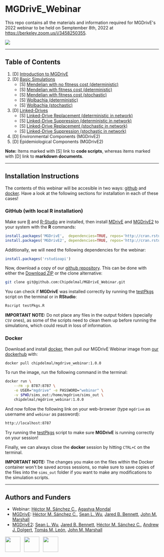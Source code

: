 # MGDrivE_Webinar


This repo contains all the materials and information required for MGDrivE's 2022 webinar to be held on Semptember 8th, 2022 at https://berkeley.zoom.us/j/3458250355.

[![](https://marshalllab.github.io/MGDrivE/images/modelDiagram.png)](https://marshalllab.github.io/MGDrivE/)

<hr>

## Table of Contents

1. [D] [Introduction to MGDrivE](./MD/Intro.md)
2. [D] [Basic Simulations](./MD/Basic.md)
    * [S] [Mendelian with no fitness cost (deterministic)](./demos/MendelianNoCost.R)
    * [S] [Mendelian with fitness cost (deterministic)](./demos/MendelianCost.R)
    * [S] [Mendelian with fitness cost (stochastic)](./demos/MendelianStochastic.R)
    * [S] [Wolbachia (deterministic)](./demos/Wolbachia.R)
    * [S] [Wolbachia (stochastic)](./demos/WolbachiaStochastic.R)
3. [D] [Linked-Drives](./MD/LDR.md)
    * [S] [Linked-Drive Replacement (deterministic in network)](./demos/LDRReplacementDeterministic.R)
    * [S] [Linked-Drive Suppression (deterministic in network)](./demos/LDRSuppressionDeterministic.R)
    * [S] [Linked-Drive Replacement (stochastic in network)](./demos/LDRReplacementStochastic.R)
    * [S] [Linked-Drive Suppression (stochastic in network)](./demos/LDRSuppressionStochastic.R)
4. [D] Environmental Components (MGDrivE2)
5. [D] Epidemiological Components (MGDrivE2)

**Note:** Items marked with [S] link to **code scripts**, whereas items marked with [D] link to **markdown documents**.

<hr>

## Installation Instructions

The contents of this webinar will be accesible in two ways: [github](https://github.com/Chipdelmal/MGDrivE_Webinar) and [docker](https://hub.docker.com/repository/docker/chipdelmal/mgdrive_webinar). Have a look at the following sections for installation in each of these cases!

### GitHub (with local R installation)

Make sure [R](https://www.r-project.org/) and [R-Studio](https://www.rstudio.com/) are installed, then install [MDrivE](https://cran.r-project.org/web/packages/MGDrivE/index.html) and [MGDrivE2](https://cran.r-project.org/web/packages/MGDrivE2/index.html) to your system with the **R** commands:

```R
install.packages('MGDrivE',  dependencies=TRUE, repos='http://cran.rstudio.com/')
install.packages('MGDrivE2', dependencies=TRUE, repos='http://cran.rstudio.com/')
```

Additionally, we will need the following dependencies for the webinar:

```R
install.packages('rstudioapi')
```


Now, download a copy of our [github repository](https://github.com/Chipdelmal/MGDrivE_Webinar). This can be done with either the [Download ZIP](https://github.com/Chipdelmal/MGDrivE_Webinar/archive/refs/heads/main.zip) or the clone alternative:

```bash
git clone git@github.com:Chipdelmal/MGDrivE_Webinar.git
```

You can check if **MGDrivE** was installed correctly by running the [testPkgs](./demos/testPkgs.R) script on the terminal or in **RStudio**:

```bash
Rscript testPkgs.R
```
**IMPORTANT NOTE:** Do not place any files in the output folders (specially `CSV` ones), as some of the scripts need to clean them up before running the simulations, which could result in loss of information. 

### Docker

Download and install [docker](https://docs.docker.com/get-docker/), then pull our MGDrivE Webinar image from [our dockerhub](https://hub.docker.com/repository/docker/chipdelmal/mgdrive_webinar) with:

```bash
docker pull chipdelmal/mgdrive_webinar:1.0.0
```

To run the image, run the following command in the terminal:

```bash
docker run \
    --rm -p 8787:8787 \
    -e USER="mgdrive" -e PASSWORD="webinar" \
    -v $PWD/sims_out:/home/mgdrive/sims_out \
    chipdelmal/mgdrive_webinar:1.0.0
```  

And now follow the following link on your web-browser (type `mgdrive` as username and `webinar` as password):

```bash
http://localhost:8787
```

Try running the [testPkgs](./demos/testPkgs.R) script to make sure **MGDrivE** is running correctly on your session!

Finally, we can always close the **docker** session by hitting `CTRL+C` on the terminal.

**IMPORTANT NOTE:** The changes you make on the files within the Docker container won't be saved across sessions, so make sure to save copies of the files into the `sims_out` folder if you want to make any modifications to the simulation scripts.

<hr>

## Authors and Funders

* Webinar: [Héctor M. Sánchez C.](https://chipdelmal.github.io/), [Agastya Mondal](https://agastyamondal.com/)
* [MGDrivE](https://besjournals.onlinelibrary.wiley.com/doi/full/10.1111/2041-210X.13318): [Héctor M. Sánchez C.](https://chipdelmal.github.io/), [Sean L. Wu](https://slwu89.github.io/), [Jared B. Bennett](https://www.linkedin.com/in/jared-bennett-21a7a9a0?original_referer=https%3A%2F%2Fwww.google.com%2F), [John M. Marshall](https://publichealth.berkeley.edu/people/john-marshall/)
* [MGDrivE2](https://journals.plos.org/ploscompbiol/article?id=10.1371/journal.pcbi.1009030): [Sean L. Wu](https://slwu89.github.io/), [Jared B. Bennett](https://www.linkedin.com/in/jared-bennett-21a7a9a0?original_referer=https%3A%2F%2Fwww.google.com%2F), [Héctor M. Sánchez C.](https://chipdelmal.github.io/), [Andrew J. Dolgert](https://www.researchgate.net/profile/Andrew-Dolgert), [Tomás M. León](https://tomasleon.com/), [John M. Marshall](https://publichealth.berkeley.edu/people/john-marshall/)

<img src="https://chipdelmal.github.io/MGSurvE_Presentations/2022_EEID/images/Logos/berkeley.jpg" height="50"> &nbsp; <img src="https://chipdelmal.github.io/MGSurvE_Presentations/2022_EEID/images/Logos/IGI.png" height="50"> &nbsp; <img src="https://chipdelmal.github.io/MGSurvE_Presentations/2022_EEID/images/Logos/gates.jpg" height="50"> 
